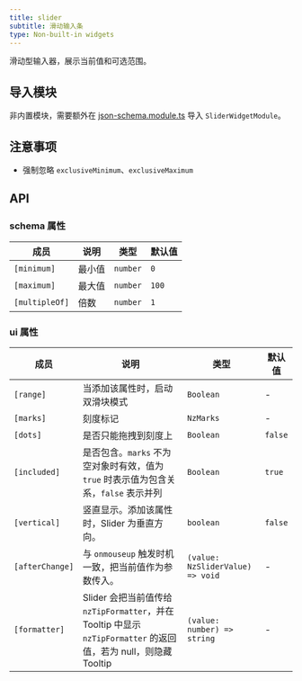 ```yaml
---
title: slider
subtitle: 滑动输入条
type: Non-built-in widgets
---
```


滑动型输入器，展示当前值和可选范围。

## 导入模块

非内置模块，需要额外在 [json-schema.module.ts](https://github.com/hbyunzai/ng-yunzai/blob/master/src/app/shared/json-schema/json-schema.module.ts#L11) 导入 `SliderWidgetModule`。

## 注意事项

- 强制忽略 `exclusiveMinimum`、`exclusiveMaximum`

## API

### schema 属性

成员 | 说明 | 类型 | 默认值
----|------|-----|------
`[minimum]` | 最小值 | `number` | `0`
`[maximum]` | 最大值 | `number` | `100`
`[multipleOf]` | 倍数 | `number` | `1`

### ui 属性

成员 | 说明 | 类型 | 默认值
----|------|-----|------
`[range]` | 当添加该属性时，启动双滑块模式 | `Boolean` | -
`[marks]` | 刻度标记 | `NzMarks` | -
`[dots]` | 是否只能拖拽到刻度上 | `Boolean` | `false`
`[included]` | 是否包含。`marks` 不为空对象时有效，值为 `true` 时表示值为包含关系，`false` 表示并列 | `Boolean` | `true`
`[vertical]` | 竖直显示。添加该属性时，Slider 为垂直方向。 | `boolean` | `false`
`[afterChange]` | 与 `onmouseup` 触发时机一致，把当前值作为参数传入。 | `(value: NzSliderValue) => void` | -
`[formatter]` | Slider 会把当前值传给 `nzTipFormatter`，并在 Tooltip 中显示 `nzTipFormatter` 的返回值，若为 null，则隐藏 Tooltip | `(value: number) => string` | -
